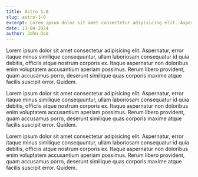 ```yaml
---
title: Astro 1.0
slug: astro-1-0
excerpt: Lorem ipsum dolor sit amet consectetur adipisicing elit. Aspernatur, error itaque minus similique consequuntur, ullam laboriosam consequatur id quia debitis, officiis atque nostrum corporis ex. Itaque aspernatur non doloribus enim voluptatem accusantium aperiam possimus. Rerum libero provident, quam accusamus porro, deserunt similique quas corporis maxime atque facilis suscipit error. Quidem.
date: 13-04-2024
author: John Doe
---
```


Lorem ipsum dolor sit amet consectetur adipisicing elit. Aspernatur, error itaque minus similique consequuntur, ullam laboriosam consequatur id quia debitis, officiis atque nostrum corporis ex. Itaque aspernatur non doloribus enim voluptatem accusantium aperiam possimus. Rerum libero provident, quam accusamus porro, deserunt similique quas corporis maxime atque facilis suscipit error. Quidem.

Lorem ipsum dolor sit amet consectetur adipisicing elit. Aspernatur, error itaque minus similique consequuntur, ullam laboriosam consequatur id quia debitis, officiis atque nostrum corporis ex. Itaque aspernatur non doloribus enim voluptatem accusantium aperiam possimus. Rerum libero provident, quam accusamus porro, deserunt similique quas corporis maxime atque facilis suscipit error. Quidem.

Lorem ipsum dolor sit amet consectetur adipisicing elit. Aspernatur, error itaque minus similique consequuntur, ullam laboriosam consequatur id quia debitis, officiis atque nostrum corporis ex. Itaque aspernatur non doloribus enim voluptatem accusantium aperiam possimus. Rerum libero provident, quam accusamus porro, deserunt similique quas corporis maxime atque facilis suscipit error. Quidem.
